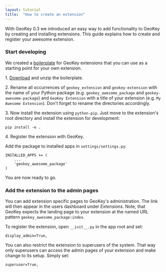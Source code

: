 ```yaml
---
layout: tutorial
title:  "How to create an extension"
---
```


With GeoKey 0.3 we introduced an easy way to add functionality to GeoKey by
creating and installing extensions. This guide explains how to create and
register your awesome extension.

### Start developing

We created a [boilerplate](https://github.com/ExCiteS/geokey-extension-boilerplate)
for GeoKey extensions that you can use as a starting point for your own
extension.

<span class="tut-step">1.</span>
[Download](https://api.github.com/repos/ExCiteS/geokey-extension-boilerplate/zipball/master)
and unzip the boilerplate.

<span class="tut-step">2.</span> Rename all occurrences of `geokey_extension`
and `geokey-extension` with the name of your Python package (e.g.
`geokey_awesome_package` and `geokey-awesome-package`) and `GeoKey Extension`
with a title of your extension (e.g. `My Awesome Extension`). Don't forget to
rename the directories accordingly.

<span class="tut-step">3.</span> Now install the extension using `python-pip`.
Just move to the extension's root directory and install the extension for
development:

```
pip install -e .
```

<span class="tut-step">4.</span> Register the extension with GeoKey.

Add the package to installed apps in `settings/settings.py`:

```
INSTALLED_APPS += (
    ...
    'geokey_awesome_package'
)
```

You are now ready to go.

### Add the extension to the admin pages

You can add extension specific pages to GeoKey's administration. The link
will then appear in the users dashboard under _Extensions_. Note, that GeoKey
expects the landing page to your extension at the named URL pattern
`geokey_awesome_package:index`.

To register the extension, open `__init__.py` in the app root and set:

```
display_admin=True,
```

You can also restrict the extension to superusers of the system. That way only
superusers can access the admin pages of your extension and make change to its
setup. Simply set:

```
superuser=True,
```
